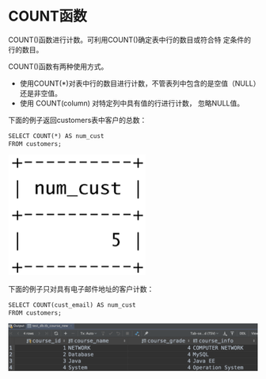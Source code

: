 # COUNT函数

COUNT\(\)函数进行计数。可利用COUNT\(\)确定表中行的数目或符合特 定条件的行的数目。

COUNT\(\)函数有两种使用方式。

* 使用COUNT\(\*\)对表中行的数目进行计数，不管表列中包含的是空值（NULL）还是非空值。
* 使用 COUNT\(column\) 对特定列中具有值的行进行计数， 忽略NULL值。

下面的例子返回customers表中客户的总数：

```text
SELECT COUNT(*) AS num_cust
FROM customers;
```

![](../../../.gitbook/assets/image%20%2852%29.png)

下面的例子只对具有电子邮件地址的客户计数：

```text
SELECT COUNT(cust_email) AS num_cust
FROM customers;
```

![](../../../.gitbook/assets/image%20%2886%29.png)

